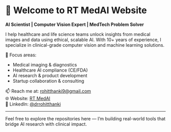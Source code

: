 # 👋 Welcome to RT MedAI Website

**AI Scientist | Computer Vision Expert | MedTech Problem Solver**

I help healthcare and life science teams unlock insights from medical images and data using ethical, scalable AI. With 10+ years of experience, I specialize in clinical-grade computer vision and machine learning solutions.

🔬 Focus areas:
- Medical imaging & diagnostics
- Healthcare AI compliance (CE/FDA)
- AI research & product development
- Startup collaboration & consulting

📫 Reach me at: rohitthanki9@gmail.com  
🌐 Website: [RT MedAI](https://rohitthanki9.github.io/rtmedai/)  
🔗 LinkedIn: [@drrohitthanki](https://linkedin.com/in/drrohitthanki)

---

Feel free to explore the repositories here — I’m building real-world tools that bridge AI research with clinical impact.
